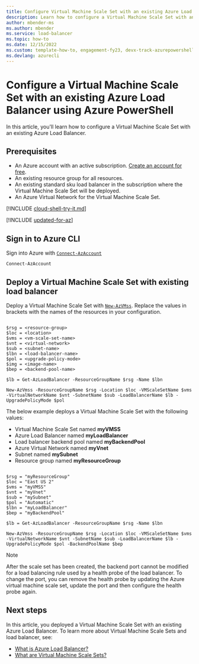 ```yaml
---
title: Configure Virtual Machine Scale Set with an existing Azure Load Balancer - Azure PowerShell
description: Learn how to configure a Virtual Machine Scale Set with an existing Azure Load Balancer using Azure PowerShell.
author: mbender-ms
ms.author: mbender
ms.service: load-balancer
ms.topic: how-to
ms.date: 12/15/2022
ms.custom: template-how-to, engagement-fy23, devx-track-azurepowershell, devx-track-azurecli
ms.devlang: azurecli
---
```


# Configure a Virtual Machine Scale Set with an existing Azure Load Balancer using Azure PowerShell

In this article, you'll learn how to configure a Virtual Machine Scale Set with an existing Azure Load Balancer.

## Prerequisites

- An Azure account with an active subscription. [Create an account for free](https://azure.microsoft.com/free/?WT.mc_id=A261C142F).
- An existing resource group for all resources.
- An existing standard sku load balancer in the subscription where the Virtual Machine Scale Set will be deployed.
- An Azure Virtual Network for the Virtual Machine Scale Set.

[!INCLUDE [cloud-shell-try-it.md](../../includes/cloud-shell-try-it.md)]

[!INCLUDE [updated-for-az](../../includes/updated-for-az.md)]

## Sign in to Azure CLI

Sign into Azure with [`Connect-AzAccount`](/powershell/module/az.accounts/connect-azaccount#example-1-connect-to-an-azure-account)

```azurepowershell-interactive
Connect-AzAccount
```

## Deploy a Virtual Machine Scale Set with existing load balancer
Deploy a Virtual Machine Scale Set with [`New-AzVMss`](/powershell/module/az.compute/new-azvmss). Replace the values in brackets with the names of the resources in your configuration.

```azurepowershell-interactive

$rsg = <resource-group>
$loc = <location>
$vms = <vm-scale-set-name>
$vnt = <virtual-network>
$sub = <subnet-name>
$lbn = <load-balancer-name>
$pol = <upgrade-policy-mode>
$img = <image-name>
$bep = <backend-pool-name>

$lb = Get-AzLoadBalancer -ResourceGroupName $rsg -Name $lbn

New-AzVmss -ResourceGroupName $rsg -Location $loc -VMScaleSetName $vms -VirtualNetworkName $vnt -SubnetName $sub -LoadBalancerName $lb -UpgradePolicyMode $pol

```

The below example deploys a Virtual Machine Scale Set with the following values:

- Virtual Machine Scale Set named **myVMSS**
- Azure Load Balancer named **myLoadBalancer**
- Load balancer backend pool named **myBackendPool**
- Azure Virtual Network named **myVnet**
- Subnet named **mySubnet**
- Resource group named **myResourceGroup**

```azurepowershell-interactive

$rsg = "myResourceGroup"
$loc = "East US 2"
$vms = "myVMSS"
$vnt = "myVnet"
$sub = "mySubnet"
$pol = "Automatic"
$lbn = "myLoadBalancer"
$bep = "myBackendPool"

$lb = Get-AzLoadBalancer -ResourceGroupName $rsg -Name $lbn

New-AzVmss -ResourceGroupName $rsg -Location $loc -VMScaleSetName $vms -VirtualNetworkName $vnt -SubnetName $sub -LoadBalancerName $lb -UpgradePolicyMode $pol -BackendPoolName $bep

```
> [!NOTE]
> After the scale set has been created, the backend port cannot be modified for a load balancing rule used by a health probe of the load balancer. To change the port, you can remove the health probe by updating the Azure virtual machine scale set, update the port and then configure the health probe again.

## Next steps

In this article, you deployed a Virtual Machine Scale Set with an existing Azure Load Balancer.  To learn more about Virtual Machine Scale Sets and load balancer, see:

- [What is Azure Load Balancer?](load-balancer-overview.md)
- [What are Virtual Machine Scale Sets?](../virtual-machine-scale-sets/overview.md)
